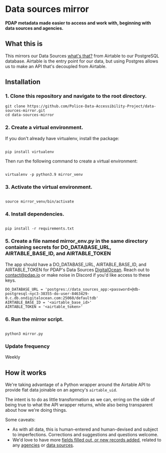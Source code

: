 # Data sources mirror
**PDAP metadata made easier to access and work with, beginning with data sources and agencies.**

## What this is
This mirrors our Data Sources [what's that?](https://docs.pdap.io/activities/data-sources/what-is-a-data-source) from Airtable to our PostgreSQL database. Airtable is the entry point for our data, but using Postgres allows us to make an API that's decoupled from Airtable.

## Installation
### 1. Clone this repository and navigate to the root directory.

```
git clone https://github.com/Police-Data-Accessibility-Project/data-sources-mirror.git
cd data-sources-mirror
```

### 2. Create a virtual environment.

If you don't already have virtualenv, install the package:

```

pip install virtualenv

```

Then run the following command to create a virtual environment:

```

virtualenv -p python3.9 mirror_venv

```

### 3. Activate the virtual environment.

```

source mirror_venv/bin/activate

```

### 4. Install dependencies.

```

pip install -r requirements.txt

```

### 5. Create a file named mirror_env.py in the same directory containing secrets for DO_DATABASE_URL, AIRTABLE_BASE_ID, and AIRTABLE_TOKEN

The app should have a DO_DATABASE_URL, AIRTABLE_BASE_ID, and AIRTABLE_TOKEN for PDAP's Data Sources [DigitalOcean](https://digitalocean.com/). Reach out to contact@pdap.io or make noise in Discord if you'd like access to these keys.

```
DO_DATABASE_URL = 'postgres://data_sources_app:<password>@db-postgresql-nyc3-38355-do-user-8463429-0.c.db.ondigitalocean.com:25060/defaultdb'
AIRTABLE_BASE_ID = '<airtable_base_id>'
AIRTABLE_TOKEN = '<airtable_token>'

```

### 6. Run the mirror script.

```

python3 mirror.py

```


### Update frequency
Weekly

## How it works
We're taking advantage of a Python wrapper around the Airtable API to provide flat data joinable on an agency's `airtable_uid`.

The intent is to do as little transformation as we can, erring on the side of being true to what the API wrapper returns, while also being transparent about how we're doing things.

Some caveats:
- As with all data, this is human-entered and human-devised and subject to imperfections. Corrections and suggestions and questions welcome.
- We'd love to have more [fields filled out, or new records added](https://docs.pdap.io/activities/share-data/contribute-data-sources), related to any [agencies](https://airtable.com/shr43ihbyM8DDkKx4) or [data sources](https://airtable.com/shrUAtA8qYasEaepI/tblx8XaKnFTphWNQM).
